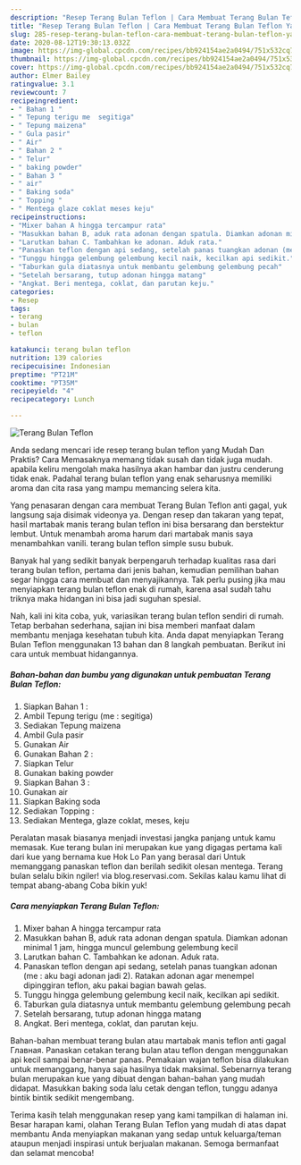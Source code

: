 ```yaml
---
description: "Resep Terang Bulan Teflon | Cara Membuat Terang Bulan Teflon Yang Mudah Dan Praktis"
title: "Resep Terang Bulan Teflon | Cara Membuat Terang Bulan Teflon Yang Mudah Dan Praktis"
slug: 285-resep-terang-bulan-teflon-cara-membuat-terang-bulan-teflon-yang-mudah-dan-praktis
date: 2020-08-12T19:30:13.032Z
image: https://img-global.cpcdn.com/recipes/bb924154ae2a0494/751x532cq70/terang-bulan-teflon-foto-resep-utama.jpg
thumbnail: https://img-global.cpcdn.com/recipes/bb924154ae2a0494/751x532cq70/terang-bulan-teflon-foto-resep-utama.jpg
cover: https://img-global.cpcdn.com/recipes/bb924154ae2a0494/751x532cq70/terang-bulan-teflon-foto-resep-utama.jpg
author: Elmer Bailey
ratingvalue: 3.1
reviewcount: 7
recipeingredient:
- " Bahan 1 "
- " Tepung terigu me  segitiga"
- " Tepung maizena"
- " Gula pasir"
- " Air"
- " Bahan 2 "
- " Telur"
- " baking powder"
- " Bahan 3 "
- " air"
- " Baking soda"
- " Topping "
- " Mentega glaze coklat meses keju"
recipeinstructions:
- "Mixer bahan A hingga tercampur rata"
- "Masukkan bahan B, aduk rata adonan dengan spatula. Diamkan adonan minimal 1 jam, hingga muncul gelembung gelembung kecil"
- "Larutkan bahan C. Tambahkan ke adonan. Aduk rata."
- "Panaskan teflon dengan api sedang, setelah panas tuangkan adonan (me : aku bagi adonan jadi 2). Ratakan adonan agar menempel dipinggiran teflon, aku pakai bagian bawah gelas."
- "Tunggu hingga gelembung gelembung kecil naik, kecilkan api sedikit."
- "Taburkan gula diatasnya untuk membantu gelembung gelembung pecah"
- "Setelah bersarang, tutup adonan hingga matang"
- "Angkat. Beri mentega, coklat, dan parutan keju."
categories:
- Resep
tags:
- terang
- bulan
- teflon

katakunci: terang bulan teflon 
nutrition: 139 calories
recipecuisine: Indonesian
preptime: "PT21M"
cooktime: "PT35M"
recipeyield: "4"
recipecategory: Lunch

---
```



![Terang Bulan Teflon](https://img-global.cpcdn.com/recipes/bb924154ae2a0494/751x532cq70/terang-bulan-teflon-foto-resep-utama.jpg)

Anda sedang mencari ide resep terang bulan teflon yang Mudah Dan Praktis? Cara Memasaknya memang tidak susah dan tidak juga mudah. apabila keliru mengolah maka hasilnya akan hambar dan justru cenderung tidak enak. Padahal terang bulan teflon yang enak seharusnya memiliki aroma dan cita rasa yang mampu memancing selera kita.

Yang penasaran dengan cara membuat Terang Bulan Teflon anti gagal, yuk langsung saja disimak videonya ya. Dengan resep dan takaran yang tepat, hasil martabak manis terang bulan teflon ini bisa bersarang dan berstektur lembut. Untuk menambah aroma harum dari martabak manis saya menambahkan vanili. terang bulan teflon simple susu bubuk.

Banyak hal yang sedikit banyak berpengaruh terhadap kualitas rasa dari terang bulan teflon, pertama dari jenis bahan, kemudian pemilihan bahan segar hingga cara membuat dan menyajikannya. Tak perlu pusing jika mau menyiapkan terang bulan teflon enak di rumah, karena asal sudah tahu triknya maka hidangan ini bisa jadi suguhan spesial.


Nah, kali ini kita coba, yuk, variasikan terang bulan teflon sendiri di rumah. Tetap berbahan sederhana, sajian ini bisa memberi manfaat dalam membantu menjaga kesehatan tubuh kita. Anda dapat menyiapkan Terang Bulan Teflon menggunakan 13 bahan dan 8 langkah pembuatan. Berikut ini cara untuk membuat hidangannya.

<!--inarticleads1-->

##### Bahan-bahan dan bumbu yang digunakan untuk pembuatan Terang Bulan Teflon:

1. Siapkan  Bahan 1 :
1. Ambil  Tepung terigu (me : segitiga)
1. Sediakan  Tepung maizena
1. Ambil  Gula pasir
1. Gunakan  Air
1. Gunakan  Bahan 2 :
1. Siapkan  Telur
1. Gunakan  baking powder
1. Siapkan  Bahan 3 :
1. Gunakan  air
1. Siapkan  Baking soda
1. Sediakan  Topping :
1. Sediakan  Mentega, glaze coklat, meses, keju


Peralatan masak biasanya menjadi investasi jangka panjang untuk kamu memasak. Kue terang bulan ini merupakan kue yang digagas pertama kali dari kue yang bernama kue Hok Lo Pan yang berasal dari Untuk memanggang panaskan teflon dan berilah sedikit olesan mentega. Terang bulan selalu bikin ngiler! via blog.reservasi.com. Sekilas kalau kamu lihat di tempat abang-abang Coba bikin yuk! 

<!--inarticleads2-->

##### Cara menyiapkan Terang Bulan Teflon:

1. Mixer bahan A hingga tercampur rata
1. Masukkan bahan B, aduk rata adonan dengan spatula. Diamkan adonan minimal 1 jam, hingga muncul gelembung gelembung kecil
1. Larutkan bahan C. Tambahkan ke adonan. Aduk rata.
1. Panaskan teflon dengan api sedang, setelah panas tuangkan adonan (me : aku bagi adonan jadi 2). Ratakan adonan agar menempel dipinggiran teflon, aku pakai bagian bawah gelas.
1. Tunggu hingga gelembung gelembung kecil naik, kecilkan api sedikit.
1. Taburkan gula diatasnya untuk membantu gelembung gelembung pecah
1. Setelah bersarang, tutup adonan hingga matang
1. Angkat. Beri mentega, coklat, dan parutan keju.


Bahan-bahan membuat terang bulan atau martabak manis teflon anti gagal  Главная. Panaskan cetakan terang bulan atau teflon dengan menggunakan api kecil sampai benar-benar panas. Pemakaian wajan teflon bisa dilakukan untuk memanggang, hanya saja hasilnya tidak maksimal. Sebenarnya terang bulan merupakan kue yang dibuat dengan bahan-bahan yang mudah didapat. Masukkan baking soda lalu cetak dengan teflon, tunggu adanya bintik bintik sedikit mengembang. 

Terima kasih telah menggunakan resep yang kami tampilkan di halaman ini. Besar harapan kami, olahan Terang Bulan Teflon yang mudah di atas dapat membantu Anda menyiapkan makanan yang sedap untuk keluarga/teman ataupun menjadi inspirasi untuk berjualan makanan. Semoga bermanfaat dan selamat mencoba!
